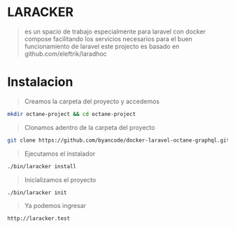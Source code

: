 # LARACKER
> es un spacio de trabajo especialmente para laravel con docker compose
> facilitando los servicios necesarios para el buen funcionamiento de laravel
> este projecto es basado en github.com/eleftrik/laradhoc

# Instalacion

> Creamos la carpeta del proyecto y accedemos

```bash
mkdir octane-project && cd octane-project
```

> Clonamos adentro de la carpeta del proyecto

```bash
git clone https://github.com/byancode/docker-laravel-octane-graphql.git .
```

> Ejecutamos el instalador

```bash
./bin/laracker install
```

> Inicializamos el proyecto

```bash
./bin/laracker init
```

> Ya podemos ingresar

```http
http://laracker.test
```
